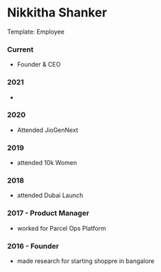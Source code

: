 # Nikkitha Shanker

Template: Employee

### Current
- Founder & CEO


### 2021
- 

### 2020
- Attended JioGenNext

### 2019
- attended 10k Women

### 2018
- attended Dubai Launch

### 2017 - Product Manager
- worked for Parcel Ops Platform

### 2016 - Founder
- made research for starting shoppre in bangalore
